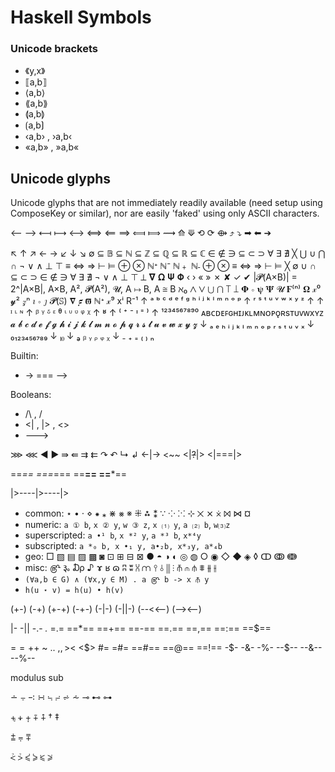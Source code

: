 # Haskell Symbols

### Unicode brackets

- 《y,x》
- ⟦a,b⟧
- ⟨a,b⟩
- ⟪a,b⟫
- ⟬a,b⟭
- ⟮a,b⟯
- ‹a,b› , ›a,b‹
- «a,b» , »a,b«

## Unicode glyphs

Unicode glyphs that are not immediately readily available (need setup using ComposeKey or similar), nor are easily 'faked' using only ASCII characters.


⟵ ⟶
⟻ ⟼ 
⟷ ⟺
⟸ ⟹
⟽ ⟾ 
⟿ 
⟰ ⟱ 
⟲ ⟳ 
⟴ 
⤴ ⤵
➡ ⬅ ➔

↖ ↑ ↗ ←   →  ↙ ↓ ↘
∅ ⊆ 𝔹 ⊆ ℕ ⊆ ℤ ⊆ ℚ ⊆ ℝ ⊆ ℂ
∈ ∉ ∋  ⊆ ⊂ ⊃  ∀ ∃ ∄  ╳ ⋃ ∪ ⋂ ∩
¬ ∨ ∧ ⊥ ⊤   ≡ ⇔ ⇒ ⊢ ⊨  ⊕ ⊗
ℕᐩ ℕ⁻ ℕ﹢ ℕ˗
⊕ ⊗ ≡ ⇔ ⇒ ⊢ ⊨ ╳ ∅ ∪ ∩ ⊆ ⊂ ⊃ ∈ ∉ ∋ ∀ ∃ ∄ ¬ ∨ ∧ ⊥ ⊤  ⟂
𝛁 𝛀 𝚿 𝚽 ‹ ›   « » ✗ ✘ ✓ ✔
|𝓟(A×B)| = 2^|A×B|, A×B, A², 𝓟(A²), 𝓤, A ↦ B, A ≅ B ℵ₀
⋀ ⋁ ⋃ ⋂  ⟙ ⟘
𝚽 ∘ 𝛙 𝚿 𝓤 𝟊⁽ⁿ⁾ 𝛀 𝓍⁰ 𝔂² 𝓏ⁿ 𝚤 ∘ 𝚥 𝓟(𝕊) 𝛁 𝟋 𝛡 ℕᐩ 𝓍⁹ xⁱ R⁻¹
↑ ᵃ ᵇ ᶜ ᵈ ᵉ ᶠ ᵍ ʰ ⁱ ʲ ᵏ ˡ ᵐ ⁿ ᵒ ᵖ ↑ ʳ ˢ ᵗ ᵘ ᵛ ʷ ˣ ʸ ᶻ ↑
↑ ᶦ ᶫ ᶰ ↑ ᵝ ᵞ ᵟ ᵋ ᶿ ᶥ ᶸ ᶹ ᵠ ᵡ ↑ ʶ
↑ ⁽ ⁺ ⁻ ᶧ ⁼ ⁾
↑ ¹²³⁴⁵⁶⁷⁸⁹⁰
ᴀʙᴄᴅᴇꜰɢʜɪᴊᴋʟᴍɴᴏᴘǫʀsᴛᴜᴠᴡxʏᴢ
𝓪 𝓫 𝓬 𝓭 𝓮 𝓯 𝓰 𝓱 𝓲 𝓳 𝓴 𝓵 𝓶 𝓷 𝓸 𝓹 𝓺 𝓻 𝓼 𝓽 𝓾 𝓿 𝔀 𝔁 𝔂 𝔃
↓ ₐ ₑ ₕ ᵢ ⱼ ₖ ₗ ₘ ₙ ₒ ₚ ᵣ ₛ ₜ ᵤ ᵥ ₓ
↓ ₀₁₂₃₄₅₆₇₈₉ ↓ ⏨
↓ ₔ ᵦ ᵧ ᵨ ᵩ ᵪ
↓ ₋ ₊ ₌ ₍ ₎ ₙ


Builtin:
* -> === -->


Booleans:
* /\ , \/
* <| , |> , <>
* --->


⋙ ⋘  ◄ ►   ⇛ ⇚     ⇉ ⇇     ↷ ↶     ↳ ↲
<-|->
<~~
<|~~?~~|>
<|===|>

==*==
===*===
==**==
==***==

|>----|>----|>


- common: ⋆ • ⋅ ⋄ ⁕ ⁎ ⋇ ⨳ ※ ⁜ ⁂ ⁑ ∵ ⁘ ⁙ ⊹ ⨉ ⨯ ⨰ ⨝ ⋈ ¤
- numeric: `a ① b`, `x ② y`, `w ③ z`, `x ⑴ y`, `a ⑵ b`, `w⑶z`
- superscripted: `a •¹ b`, `x *² y`, `a *³ b`, `x*⁴y`
- subscripted: `a *₀ b, x •₁ y, a•₂b, x*₃y, a*₄b`
- geo: □ ▧ ▤ ▨ ▩ ◙ ⊡ ⊞ ⊟ ⊠ ● ◓ ◑ ◐ ◎ ◍ ○ ◉ ◇ ◆ ◈ ◊ ↀ ↂ ↈ
- misc: ௹ ૱ ₯ ♪ ɤ ʁ ɷ ʭ ʬ ⩆ ⩋ ⫯ ⫰ ⫼ ⫶ ⫚ ⫙ ⫛ ⩨ ⫵ ⫲
- `(∀a,b ∈ G) ∧ (∀x,y ∈ M) . a ௹ b -> x ⫚ y`
- `h(u ⋆ v) = h(u) • h(v)`


(+-) (-+) (+-+) (-+-) (-|-) (-||-) (--<<--) (--><--)

|- -|| -.- _._ =.=  ==*== ==+== ==-== ==.== ==,== ==:== ==$==

=$= 
+$+ ~$~ .$. ,$, >$< <$> #= =#= ==#== ==@== ==!==
-$- -&- -%-
--$-- --&-- --%-- 



modulus sub 

∸ ⨪  ∹ ∺  ⨫ ⨬   ⩫ ⩪
⊸ ⊷ ⊶ 

⨧ ⨨ ⨥ ⨤ ⨢   † ‡


⩲ ⩦ ⩱

⩻ ⩼   ⪃ ⪄   ⪁ ⪂  
